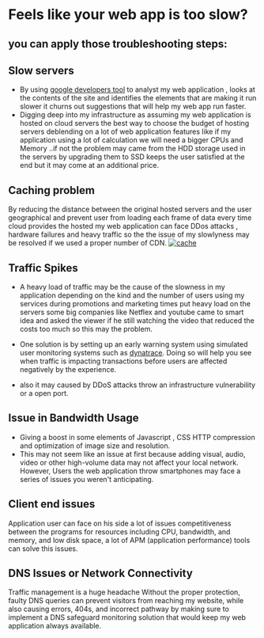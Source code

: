 ﻿# Feels like your web app is too slow?
## **you can apply those troubleshooting steps:**




## Slow servers

- By using [google developers tool](https://developers.google.com/speed/) to analyst my web application , looks at the contents of the site and identifies the elements that are making it run slower it churns out suggestions that will help my web app run faster.
- Digging deep into my infrastructure as assuming my web application is hosted on cloud servers the best way to choose the budget of hosting servers deblending on a lot of web application  features  like if my application using a lot of calculation we will need a bigger CPUs and Memory ..if not the problem may came from the HDD storage used in the servers by upgrading them to SSD  keeps the user satisfied at the end but it may come at an additional price.

## Caching problem 
By reducing the distance between the original hosted servers and the user geographical and prevent user from loading each frame of data every time cloud provides the hosted my web application can face DDos attacks , hardware failures and heavy traffic so the the issue of my slowlyness may be resolved if we used a proper number of CDN.
<a href="https://ibb.co/MPCK56f"><img src="https://i.ibb.co/NWyfnSr/cache.png" alt="cache" border="0"></a>  
  

## Traffic Spikes
-	A heavy load of traffic may be the cause of  the slowness in my application depending on the kind and the number of users using my services during promotions and marketing times put heavy load on the servers some big companies like Netflex and youtube came to smart idea and asked the viewer if he still watching the video that reduced the costs too much so this may the problem.
-	One solution is by setting up an early warning system using simulated user monitoring systems such as [dynatrace](https://www.dynatrace.com/platform/real-user-monitoring/). Doing so will help you see when traffic is impacting transactions before users are affected negatively by the experience.

- also it may caused by DDoS attacks throw an infrastructure vulnerability or a open port.

## Issue in Bandwidth Usage
- Giving a boost in some elements of Javascript , CSS HTTP compression and optimization of image size and resolution.
- This may not seem like an issue at first because adding visual, audio, video or other high-volume data may not affect your local network. However, Users the web application throw smartphones may face a series of issues you weren't anticipating.

## Client end issues

Application user can face on his side a lot of issues competitiveness between the programs for resources including CPU, bandwidth, and memory, and low disk space, a lot of APM (application performance)  tools can solve this issues.

## DNS Issues or Network Connectivity

Traffic management is a huge headache Without the proper protection, faulty DNS queries can prevent visitors from reaching my website, while also causing errors, 404s, and incorrect pathway by making sure to implement a DNS safeguard monitoring solution that would keep my web application always available.



